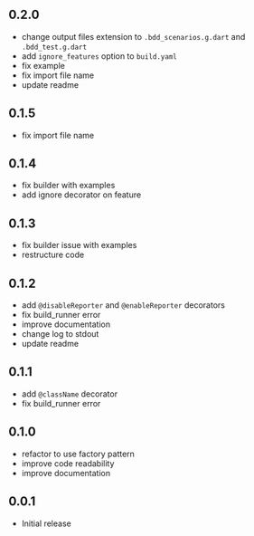 ## 0.2.0

- change output files extension to `.bdd_scenarios.g.dart` and `.bdd_test.g.dart`
- add `ignore_features` option to `build.yaml`
- fix example
- fix import file name
- update readme

## 0.1.5

- fix import file name

## 0.1.4

- fix builder with examples
- add ignore decorator on feature

## 0.1.3

- fix builder issue with examples
- restructure code

## 0.1.2

- add `@disableReporter` and `@enableReporter` decorators
- fix build_runner error
- improve documentation
- change log to stdout
- update readme

## 0.1.1

- add `@className` decorator
- fix build_runner error

## 0.1.0

- refactor to use factory pattern
- improve code readability
- improve documentation

## 0.0.1

- Initial release
